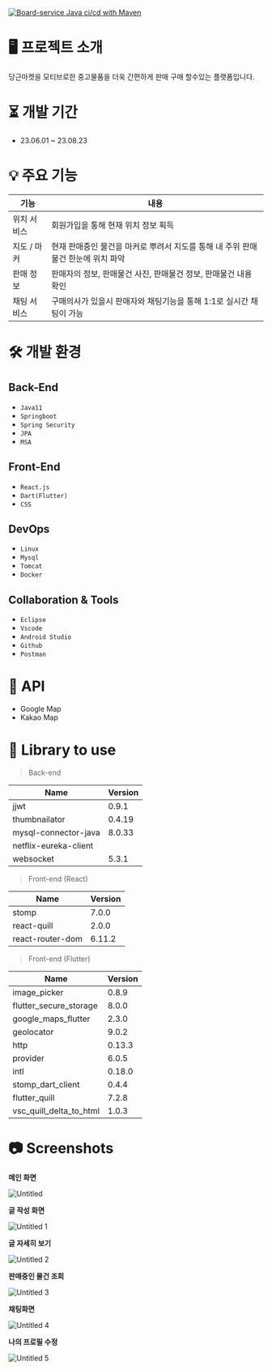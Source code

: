 [![Board-service Java ci/cd with Maven](https://github.com/TwoJungHo/NegoMarket/actions/workflows/board-service.yml/badge.svg)](https://github.com/TwoJungHo/NegoMarket/actions/workflows/board-service.yml)

# 🖥 프로젝트 소개


당근마켓을 모티브로한 중고물품을 더욱 간편하게 판매 구매 할수있는 플랫폼입니다.

# ⏳ 개발 기간


- 23.06.01 ~ 23.08.23

# 💡 주요 기능


| 기능 | 내용 |
| --- | --- |
| 위치 서비스 | 회원가입을 통해 현재 위치 정보 획득 |
| 지도 / 마커 | 현재 판매중인 물건을 마커로 뿌려서 지도를 통해 내 주위 판매 물건 한눈에 위치 파악 |
| 판매 정보 | 판매자의 정보, 판매물건 사진, 판매물건 정보, 판매물건 내용 확인 |
| 채팅 서비스 | 구매의사가 있을시 판매자와 채팅기능을 통해 1:1로 실시간 채팅이 가능 |

# 🛠 개발 환경


## Back-End

- `Java11`
- `Springboot`
- `Spring Security`
- `JPA`
- `MSA`

## Front-End

- `React.js`
- `Dart(Flutter)`
- `CSS`

## DevOps

- `Linux`
- `Mysql`
- `Tomcat`
- `Docker`

## Collaboration & Tools

- `Eclipse`
- `Vscode`
- `Android Studio`
- `Github`
- `Postman`

# 💾 API


- Google Map
- Kakao Map

# 📗 Library to use


> Back-end
> 

| Name | Version |
| --- | --- |
| jjwt | 0.9.1 |
| thumbnailator | 0.4.19 |
| mysql-connector-java | 8.0.33 |
| netflix-eureka-client |  |
| websocket | 5.3.1 |

> Front-end (React)
> 

| Name | Version |
| --- | --- |
| stomp | 7.0.0 |
| react-quill | 2.0.0 |
| react-router-dom | 6.11.2 |

> Front-end (Flutter)
> 

| Name | Version |
| --- | --- |
| image_picker | 0.8.9 |
| flutter_secure_storage | 8.0.0 |
| google_maps_flutter | 2.3.0 |
| geolocator | 9.0.2 |
| http | 0.13.3 |
| provider | 6.0.5 |
| intl | 0.18.0 |
| stomp_dart_client | 0.4.4 |
| flutter_quill | 7.2.8 |
| vsc_quill_delta_to_html | 1.0.3 |

# 📷 Screenshots


**메인 화면**

![Untitled](https://github.com/TwoJungHo/NegoMarket/assets/132986801/ffce898c-5402-4eb0-b91c-9a2b793f293b)


**글 작성 화면**

![Untitled 1](https://github.com/TwoJungHo/NegoMarket/assets/132986801/fff0923d-ae81-46a4-b1a3-eab0a6fd06b6)


**글 자세히 보기**

![Untitled 2](https://github.com/TwoJungHo/NegoMarket/assets/132986801/586f9c2a-9ed3-407c-876d-9a6f9db3d93b)


**판매중인 물건 조회**

![Untitled 3](https://github.com/TwoJungHo/NegoMarket/assets/132986801/794df753-e498-413b-bb4f-c37c8c59e760)


**채팅화면**

![Untitled 4](https://github.com/TwoJungHo/NegoMarket/assets/132986801/b6630a9b-5ef8-4427-989c-eb733d34564c)


**나의 프로필 수정**

![Untitled 5](https://github.com/TwoJungHo/NegoMarket/assets/132986801/b89fdfad-e8e7-4498-a423-c84cb25a9b2d)

